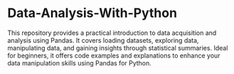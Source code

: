 # Data-Analysis-With-Python
This repository provides a practical introduction to data acquisition and analysis using Pandas. It covers loading datasets, exploring data, manipulating data, and gaining insights through statistical summaries. Ideal for beginners, it offers code examples and explanations to enhance your data manipulation skills using Pandas for Python.
